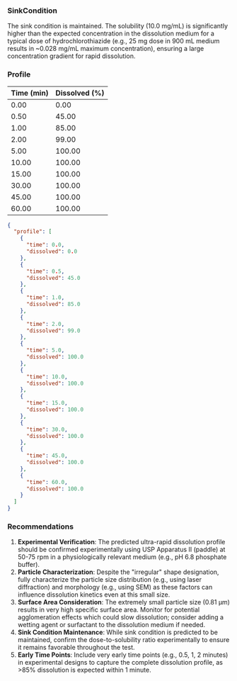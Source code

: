 ### SinkCondition
The sink condition is maintained. The solubility (10.0 mg/mL) is significantly higher than the expected concentration in the dissolution medium for a typical dose of hydrochlorothiazide (e.g., 25 mg dose in 900 mL medium results in ~0.028 mg/mL maximum concentration), ensuring a large concentration gradient for rapid dissolution.

### Profile
| Time (min) | Dissolved (%) |
|------------|----------------|
| 0.00 | 0.00 |
| 0.50 | 45.00 |
| 1.00 | 85.00 |
| 2.00 | 99.00 |
| 5.00 | 100.00 |
| 10.00 | 100.00 |
| 15.00 | 100.00 |
| 30.00 | 100.00 |
| 45.00 | 100.00 |
| 60.00 | 100.00 |

```json
{
  "profile": [
    {
      "time": 0.0,
      "dissolved": 0.0
    },
    {
      "time": 0.5,
      "dissolved": 45.0
    },
    {
      "time": 1.0,
      "dissolved": 85.0
    },
    {
      "time": 2.0,
      "dissolved": 99.0
    },
    {
      "time": 5.0,
      "dissolved": 100.0
    },
    {
      "time": 10.0,
      "dissolved": 100.0
    },
    {
      "time": 15.0,
      "dissolved": 100.0
    },
    {
      "time": 30.0,
      "dissolved": 100.0
    },
    {
      "time": 45.0,
      "dissolved": 100.0
    },
    {
      "time": 60.0,
      "dissolved": 100.0
    }
  ]
}
```

### Recommendations
1. **Experimental Verification**: The predicted ultra-rapid dissolution profile should be confirmed experimentally using USP Apparatus II (paddle) at 50-75 rpm in a physiologically relevant medium (e.g., pH 6.8 phosphate buffer).
2. **Particle Characterization**: Despite the "irregular" shape designation, fully characterize the particle size distribution (e.g., using laser diffraction) and morphology (e.g., using SEM) as these factors can influence dissolution kinetics even at this small size.
3. **Surface Area Consideration**: The extremely small particle size (0.81 μm) results in very high specific surface area. Monitor for potential agglomeration effects which could slow dissolution; consider adding a wetting agent or surfactant to the dissolution medium if needed.
4. **Sink Condition Maintenance**: While sink condition is predicted to be maintained, confirm the dose-to-solubility ratio experimentally to ensure it remains favorable throughout the test.
5. **Early Time Points**: Include very early time points (e.g., 0.5, 1, 2 minutes) in experimental designs to capture the complete dissolution profile, as >85% dissolution is expected within 1 minute.
